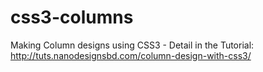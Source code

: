 # css3-columns
Making Column designs using CSS3 - Detail in the Tutorial: http://tuts.nanodesignsbd.com/column-design-with-css3/
